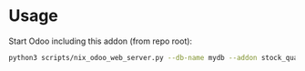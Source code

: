 # Usage

Start Odoo including this addon (from repo root):

```bash
python3 scripts/nix_odoo_web_server.py --db-name mydb --addon stock_quant_reservation_info
```

